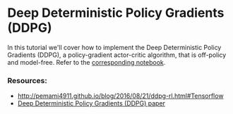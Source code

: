 # Deep Deterministic Policy Gradients (DDPG)
In this tutorial we'll cover how to implement the Deep Deterministic Policy Gradients (DDPG), a policy-gradient actor-critic algorithm, that is off-policy and model-free.
Refer to the [corresponding notebook](ddpg_notebook.ipynb).


### Resources:
- http://pemami4911.github.io/blog/2016/08/21/ddpg-rl.html#Tensorflow
- [Deep Deterministic Policy Gradients (DDPG) paper](https://arxiv.org/pdf/1509.02971v2.pdf)
